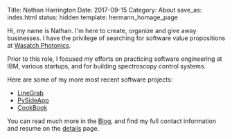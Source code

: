 Title: Nathan Harrington
Date: 2017-09-15
Category: About
save_as: index.html
status: hidden
template: hermann_homage_page

Hi, my name is Nathan. I'm here to create, organize and give away
businesses. I have the privilege of searching for software value
propositions at [Wasatch Photonics](http://wasatchphotonics.com).

Prior to this role, I focused my efforts on practicing software
engineering at IBM, various startups, and for building spectroscopy
control systems. 

Here are some of my more most recent software projects:

* [LineGrab](https://github.com/WasatchPhotonics/LineGrab)
* [PySideApp](https://github.com/WasatchPhotonics/PySideApp)
* [CookBook](https://github.com/WasatchPhotonics/CookBook)




You can read much more in the [Blog](/category/articles.html), and find
my full contact information and resume on the [details](/pages/about.html)
page.
